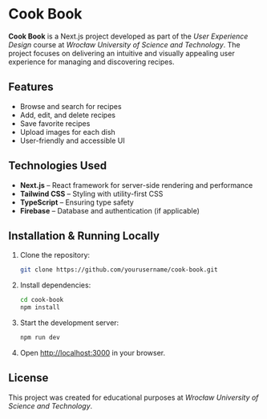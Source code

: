 # Cook Book

**Cook Book** is a Next.js project developed as part of the *User Experience Design* course at *Wrocław University of Science and Technology*. The project focuses on delivering an intuitive and visually appealing user experience for managing and discovering recipes.

## Features

- Browse and search for recipes
- Add, edit, and delete recipes
- Save favorite recipes
- Upload images for each dish
- User-friendly and accessible UI

## Technologies Used

- **Next.js** – React framework for server-side rendering and performance
- **Tailwind CSS** – Styling with utility-first CSS
- **TypeScript** – Ensuring type safety
- **Firebase** – Database and authentication (if applicable)

## Installation & Running Locally

1. Clone the repository:
   ```bash
   git clone https://github.com/yourusername/cook-book.git
   ```
2. Install dependencies:
   ```bash
   cd cook-book
   npm install
   ```
3. Start the development server:
   ```bash
   npm run dev
   ```
4. Open [http://localhost:3000](http://localhost:3000) in your browser.

## License

This project was created for educational purposes at *Wrocław University of Science and Technology*.

